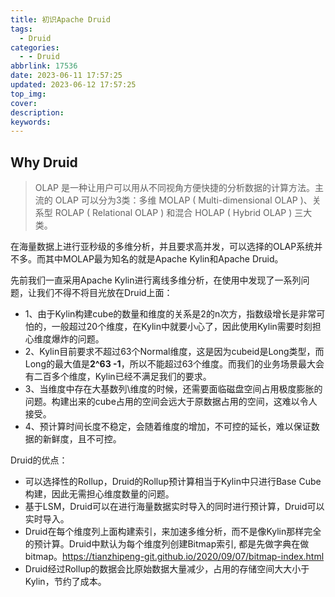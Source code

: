 ```yaml
---
title: 初识Apache Druid
tags:
  - Druid
categories:
  - - Druid
abbrlink: 17536
date: 2023-06-11 17:57:25
updated: 2023-06-12 17:57:25
top_img:
cover:
description:
keywords:
---
```


## Why Druid

> OLAP 是一种让用户可以用从不同视角方便快捷的分析数据的计算方法。主流的 OLAP 可以分为3类：多维 MOLAP ( Multi-dimensional OLAP )、关系型 ROLAP ( Relational OLAP ) 和混合 HOLAP ( Hybrid OLAP ) 三大类。

在海量数据上进行亚秒级的多维分析，并且要求高并发，可以选择的OLAP系统并不多。而其中MOLAP最为知名的就是Apache Kylin和Apache Druid。

先前我们一直采用Apache Kylin进行离线多维分析，在使用中发现了一系列问题，让我们不得不将目光放在Druid上面：

- 1、由于Kylin构建cube的数量和维度的关系是2的n次方，指数级增长是非常可怕的，一般超过20个维度，在Kylin中就要小心了，因此使用Kylin需要时刻担心维度爆炸的问题。
- 2、Kylin目前要求不超过63个Normal维度，这是因为cubeid是Long类型，而Long的最大值是**2^63 -1**，所以不能超过63个维度。而我们的业务场景最大会有二百多个维度，Kylin已经不满足我们的要求。
- 3、当维度中存在大基数列\维度的时候，还需要面临磁盘空间占用极度膨胀的问题。构建出来的cube占用的空间会远大于原数据占用的空间，这难以令人接受。
- 4、预计算时间长度不稳定，会随着维度的增加，不可控的延长，难以保证数据的新鲜度，且不可控。

Druid的优点：

- 可以选择性的Rollup，Druid的Rollup预计算相当于Kylin中只进行Base Cube构建，因此无需担心维度数量的问题。
- 基于LSM，Druid可以在进行海量数据实时导入的同时进行预计算，Druid可以实时导入。
- Druid在每个维度列上面构建索引，来加速多维分析，而不是像Kylin那样完全的预计算。Druid中默认为每个维度列创建Bitmap索引, 都是先做字典在做bitmap。https://tianzhipeng-git.github.io/2020/09/07/bitmap-index.html
- Druid经过Rollup的数据会比原始数据大量减少，占用的存储空间大大小于Kylin，节约了成本。
